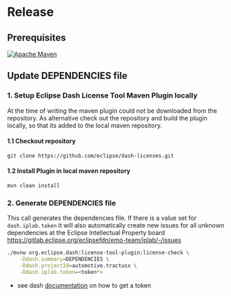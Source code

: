 # Release

## Prerequisites

[![Apache Maven][maven-shield]][maven-url]

## Update DEPENDENCIES file

### 1. Setup Eclipse Dash License Tool Maven Plugin locally

At the time of writing the maven plugin could not be downloaded from the repository.
As alternative check out the repository and build the plugin locally, so that its added to the local maven repository.

#### 1.1 Checkout repository

`git clone https://github.com/eclipse/dash-licenses.git`

#### 1.2 Install Plugin in local maven repository

`mvn clean install`

### 2. Generate DEPENDENCIES file

This call generates the dependencies file. If there is a value set for `dash.iplab.token` it will also automatically create new issues for all unknown dependencies at the Eclipse Intellectual Property board
<https://gitlab.eclipse.org/eclipsefdn/emo-team/iplab/-/issues>

```bash
./mvnw org.eclipse.dash:license-tool-plugin:license-check \
    -Ddash.summary=DEPENDENCIES \
    -Ddash.projectId=automotive.tractusx \
    -Ddash.iplab.token=<token*>
```

* see dash [documentation](https://github.com/eclipse/dash-licenses#automatic-ip-team-review-requests) on how to get a token

[maven-shield]: https://img.shields.io/badge/Apache%20Maven-URL-blue
[maven-url]: https://maven.apache.org
